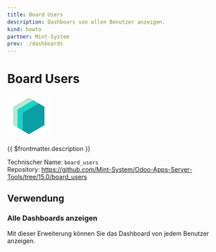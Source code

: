 ```yaml
---
title: Board Users
description: Dashboars von allen Benutzer anzeigen.
kind: howto
partner: Mint-System
prev: ./dashboards
---
```

# Board Users

![icon_oms_box](attachments/icons_odoo_mint_system.png)

{{ $frontmatter.description }}

Technischer Name: `board_users`\
Repository: <https://github.com/Mint-System/Odoo-Apps-Server-Tools/tree/15.0/board_users>

## Verwendung

### Alle Dashboards anzeigen

Mit dieser Erweiterung können Sie das Dashboard von jedem Benutzer anzeigen.
